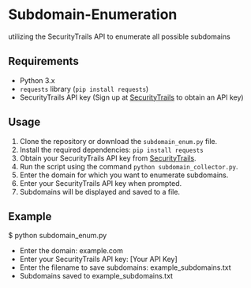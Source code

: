 # Subdomain-Enumeration
utilizing the SecurityTrails API to enumerate all possible subdomains 

## Requirements

- Python 3.x
- `requests` library (`pip install requests`)
- SecurityTrails API key (Sign up at [SecurityTrails](https://securitytrails.com/) to obtain an API key)

## Usage

1. Clone the repository or download the `subdomain_enum.py` file.
2. Install the required dependencies: `pip install requests`
3. Obtain your SecurityTrails API key from [SecurityTrails](https://securitytrails.com/).
4. Run the script using the command `python subdomain_collector.py`.
5. Enter the domain for which you want to enumerate subdomains.
6. Enter your SecurityTrails API key when prompted.
7. Subdomains will be displayed and saved to a file.

## Example

$ python subdomain_enum.py

- Enter the domain: example.com
- Enter your SecurityTrails API key: [Your API Key]
- Enter the filename to save subdomains: example_subdomains.txt
- Subdomains saved to example_subdomains.txt

